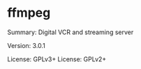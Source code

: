 #           ffmpeg
 
Summary:        Digital VCR and streaming server
 
Version:        3.0.1
 
License:        GPLv3+
License:        GPLv2+
 
